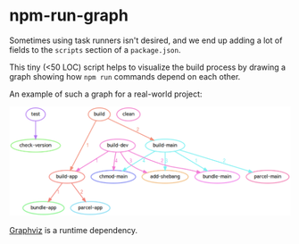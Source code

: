 # npm-run-graph

Sometimes using task runners isn't desired, and we end up adding a lot of fields to the `scripts` section of a `package.json`.

This tiny (<50 LOC) script helps to visualize the build process by drawing a graph showing how `npm run` commands depend on each other.

An example of such a graph for a real-world project:

![npm-run-graph.png](npm-run-graph.png)

[Graphviz](https://graphviz.org/) is a runtime dependency.

